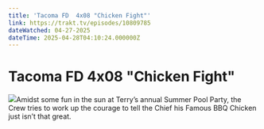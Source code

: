 ```yaml
---
title: 'Tacoma FD  4x08 "Chicken Fight"' 
link: https://trakt.tv/episodes/10809785
dateWatched: 04-27-2025
dateTime: 2025-04-28T04:10:24.000000Z
---
```

# Tacoma FD  4x08 "Chicken Fight"

![](https://walter-r2.trakt.tv/images/episodes/010/809/785/screenshots/thumb/9e3cf40b6b.jpg)Amidst some fun in the sun at Terry’s annual Summer Pool Party, the Crew tries to work up the courage to tell the Chief his Famous BBQ Chicken just isn’t that great.